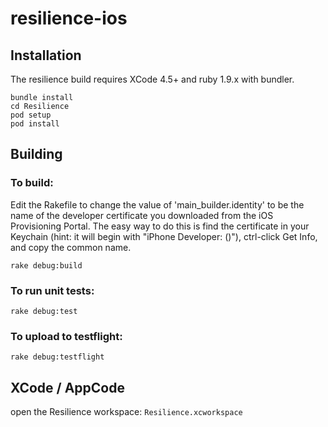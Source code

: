 resilience-ios
==============

Installation
------------
The resilience build requires XCode 4.5+ and ruby 1.9.x with bundler.
````
bundle install
cd Resilience
pod setup
pod install
````
Building
--------

### To build:
Edit the Rakefile to change the value of 'main_builder.identity' to be the name of the developer certificate you downloaded from the iOS Provisioning Portal. The easy way to do this is find the certificate in your Keychain (hint: it will begin with "iPhone Developer: <your name> (<some string ID>)"), ctrl-click Get Info, and copy the common name.
````
rake debug:build
````
### To run unit tests:
````
rake debug:test
````
### To upload to testflight:
````
rake debug:testflight
````
XCode / AppCode
---------------
open the Resilience workspace: `Resilience.xcworkspace`
